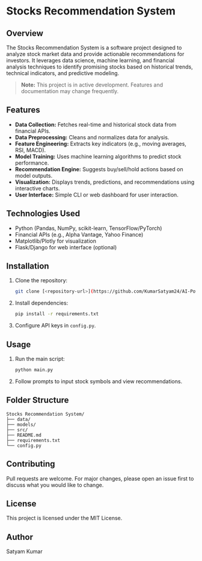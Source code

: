 # Stocks Recommendation System

## Overview
The Stocks Recommendation System is a software project designed to analyze stock market data and provide actionable recommendations for investors. It leverages data science, machine learning, and financial analysis techniques to identify promising stocks based on historical trends, technical indicators, and predictive modeling.

> **Note:** This project is in active development. Features and documentation may change frequently.

## Features
- **Data Collection:** Fetches real-time and historical stock data from financial APIs.
- **Data Preprocessing:** Cleans and normalizes data for analysis.
- **Feature Engineering:** Extracts key indicators (e.g., moving averages, RSI, MACD).
- **Model Training:** Uses machine learning algorithms to predict stock performance.
- **Recommendation Engine:** Suggests buy/sell/hold actions based on model outputs.
- **Visualization:** Displays trends, predictions, and recommendations using interactive charts.
- **User Interface:** Simple CLI or web dashboard for user interaction.

## Technologies Used
- Python (Pandas, NumPy, scikit-learn, TensorFlow/PyTorch)
- Financial APIs (e.g., Alpha Vantage, Yahoo Finance)
- Matplotlib/Plotly for visualization
- Flask/Django for web interface (optional)

## Installation
1. Clone the repository:
    ```bash
    git clone [<repository-url>](https://github.com/KumarSatyam24/AI-Powered-Investment-Recommendation-Agent-with-Sentiment-and-Market-Analytics.git)
    ```
2. Install dependencies:
    ```bash
    pip install -r requirements.txt
    ```
3. Configure API keys in `config.py`.

## Usage
1. Run the main script:
    ```bash
    python main.py
    ```
2. Follow prompts to input stock symbols and view recommendations.

## Folder Structure
```
Stocks Recommendation System/
├── data/
├── models/
├── src/
├── README.md
├── requirements.txt
└── config.py
```

## Contributing
Pull requests are welcome. For major changes, please open an issue first to discuss what you would like to change.

## License
This project is licensed under the MIT License.

## Author
Satyam Kumar

